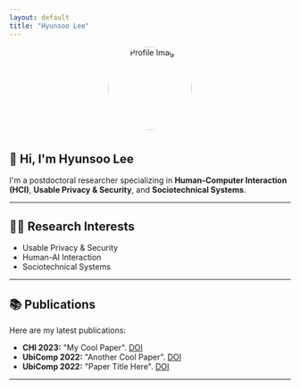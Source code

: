 ```yaml
---
layout: default
title: "Hyunsoo Lee"
---
```

<!-- 프로필 사진 + 연락처 로고 -->
<div style="text-align: center;">
  <img src="assets/images/profile.jpg" alt="Profile Image" style="width: 150px; height: 150px; border-radius: 50%; margin-bottom: 10px;">

  <div style="margin-top: 10px;">
    <a href="mailto:hslee90@kaist.ac.kr" style="margin: 0 10px; color: #002F6C; font-size: 1.8rem;" class="icon-link"><i class="fa-solid fa-envelope"></i></a>
    <a href="https://twitter.com/hyunsoo820" style="margin: 0 10px; color: #002F6C; font-size: 1.8rem;" class="icon-link"><i class="fa-brands fa-twitter"></i></a>
    <a href="https://scholar.google.com/citations?user=ctglUjoAAAAJ&hl=en" style="margin: 0 10px; color: #002F6C; font-size: 1.8rem;" class="icon-link"><i class="fa-brands fa-google"></i></a>
    <a href="/assets/cv/Hyunsoo_Lee_CV.pdf" style="margin: 0 10px; color: #002F6C; font-size: 1.8rem;" class="icon-link"><i class="fa-solid fa-file-pdf"></i></a>
  </div>
</div>


## 👋 Hi, I'm Hyunsoo Lee

I'm a postdoctoral researcher specializing in **Human-Computer Interaction (HCI)**, **Usable Privacy & Security**, and **Sociotechnical Systems**.


---
## 🧑‍💻 Research Interests

- Usable Privacy & Security
- Human-AI Interaction
- Sociotechnical Systems

---

## 📚 Publications

Here are my latest publications:

- **CHI 2023:** "My Cool Paper". [DOI](https://doi.org/xxx)
- **UbiComp 2022:** "Another Cool Paper". [DOI](https://doi.org/xxx)
- **UbiComp 2022:** "Paper Title Here". [DOI](https://doi.org/xxx)

---
